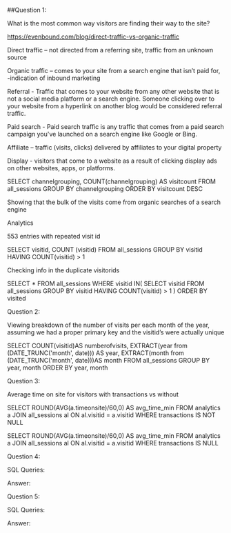 ##Question 1: 

What is the most common way visitors are finding their way to the site?

https://evenbound.com/blog/direct-traffic-vs-organic-traffic

Direct traffic – not directed from a referring site, traffic from an unknown source

Organic traffic – comes to your site from a search engine that isn’t paid for, 
	-indication of inbound marketing

Referral - Traffic that comes to your website from any other website that is not a social media platform or a search engine. Someone clicking over to your website from a hyperlink on another blog would be considered referral traffic.

Paid search - Paid search traffic is any traffic that comes from a paid search campaign you've launched on a search engine like Google or Bing.

Affiliate – traffic (visits, clicks) delivered by affiliates to your digital property

Display - visitors that come to a website as a result of clicking display ads on other websites, apps, or platforms.


SELECT channelgrouping, COUNT(channelgrouping) AS visitcount
FROM all_sessions
GROUP BY channelgrouping
ORDER BY visitcount DESC

Showing that the bulk of the visits come from organic searches of a search engine 

Analytics

553 entries with repeated visit id

SELECT visitid, COUNT (visitid)
FROM all_sessions
GROUP BY visitid
HAVING COUNT(visitid) > 1

Checking info in the duplicate visitorids

SELECT *
FROM all_sessions
WHERE visitid IN(
	SELECT visitid
	FROM all_sessions
	GROUP BY visitid
	HAVING COUNT(visitid) > 1
	)
ORDER BY visited



Question 2: 

Viewing breakdown of the number of visits per each month of the year, assuming we had a proper primary key and the visitid’s were actually unique

SELECT COUNT(visitid)AS numberofvisits,
	EXTRACT(year from (DATE_TRUNC('month', date))) AS year, 
	EXTRACT(month from (DATE_TRUNC('month', date)))AS month
FROM all_sessions
GROUP BY year, month
ORDER BY year, month

 




Question 3: 

Average time on site for visitors with transactions vs without

SELECT ROUND(AVG(a.timeonsite)/60,0) AS avg_time_min
FROM analytics a
JOIN all_sessions al ON al.visitid = a.visitid
WHERE transactions IS NOT NULL

SELECT ROUND(AVG(a.timeonsite)/60,0) AS avg_time_min
FROM analytics a
JOIN all_sessions al ON al.visitid = a.visitid
WHERE transactions IS NULL



Question 4: 

SQL Queries:

Answer:



Question 5: 

SQL Queries:

Answer:
